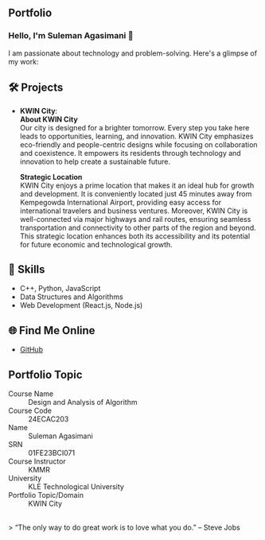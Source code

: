 ## Portfolio

### Hello, I'm Suleman Agasimani 👋

I am passionate about technology and problem-solving. Here's a glimpse of my work:

## 🛠️ Projects
- **KWIN City**:  
  **About KWIN City**  
  Our city is designed for a brighter tomorrow. Every step you take here leads to opportunities, learning, and innovation. KWIN City emphasizes eco-friendly and people-centric designs while focusing on collaboration and coexistence. It empowers its residents through technology and innovation to help create a sustainable future.  

  **Strategic Location**  
  KWIN City enjoys a prime location that makes it an ideal hub for growth and development. It is conveniently located just 45 minutes away from Kempegowda International Airport, providing easy access for international travelers and business ventures. Moreover, KWIN City is well-connected via major highways and rail routes, ensuring seamless transportation and connectivity to other parts of the region and beyond. This strategic location enhances both its accessibility and its potential for future economic and technological growth.

## 🚀 Skills
- C++, Python, JavaScript
- Data Structures and Algorithms
- Web Development (React.js, Node.js)

## 🌐 Find Me Online
- [GitHub](https://github.com/suleman-agasimani)

## Portfolio Topic

<dl>
<dt>Course Name</dt>
<dd>Design and Analysis of Algorithm</dd>
<dt>Course Code</dt>
<dd>24ECAC203</dd>
<dt>Name</dt>
<dd>Suleman Agasimani</dd>
<dt>SRN</dt>
<dd>01FE23BCI071</dd>
<dt>Course Instructor</dt>
<dd>KMMR</dd>
<dt>University</dt>
<dd>KLE Technological University</dd>
<dt>Portfolio Topic/Domain</dt>
<dd>KWIN City</dd>
</dl>

<br> 
> “The only way to do great work is to love what you do.” – Steve Jobs
